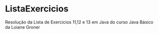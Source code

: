 # ListaExercicios

Resolução da Lista de Exercicios 11,12 e 13 em Java do curso Java Básico da Loiane Groner
